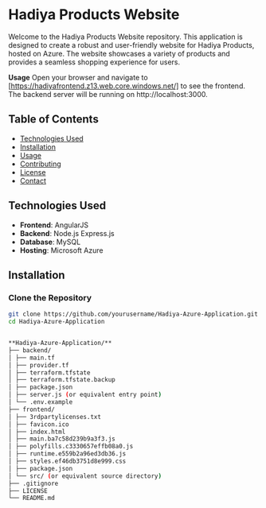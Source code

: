 # Hadiya Products Website

Welcome to the Hadiya Products Website repository. This application is designed to create a robust and user-friendly website for Hadiya Products, hosted on Azure. The website showcases a variety of products and provides a seamless shopping experience for users.

**Usage**
Open your browser and navigate to [https://hadiyafrontend.z13.web.core.windows.net/] to see the frontend.
The backend server will be running on http://localhost:3000.

## Table of Contents
- [Technologies Used](#technologies-used)
- [Installation](#installation)
- [Usage](#usage)
- [Contributing](#contributing)
- [License](#license)
- [Contact](#contact)

## Technologies Used
- **Frontend**: AngularJS
- **Backend**: Node.js Express.js
- **Database**: MySQL
- **Hosting**: Microsoft Azure

## Installation
### Clone the Repository
```bash
git clone https://github.com/yourusername/Hadiya-Azure-Application.git
cd Hadiya-Azure-Application


**Hadiya-Azure-Application/**
├── backend/
│ ├── main.tf
│ ├── provider.tf
│ ├── terraform.tfstate
│ ├── terraform.tfstate.backup
│ ├── package.json
│ ├── server.js (or equivalent entry point)
│ └── .env.example
├── frontend/
│ ├── 3rdpartylicenses.txt
│ ├── favicon.ico
│ ├── index.html
│ ├── main.ba7c58d239b9a3f3.js
│ ├── polyfills.c3330657effb08a0.js
│ ├── runtime.e559b2a96ed3db36.js
│ ├── styles.ef46db3751d8e999.css
│ ├── package.json
│ └── src/ (or equivalent source directory)
├── .gitignore
├── LICENSE
└── README.md
